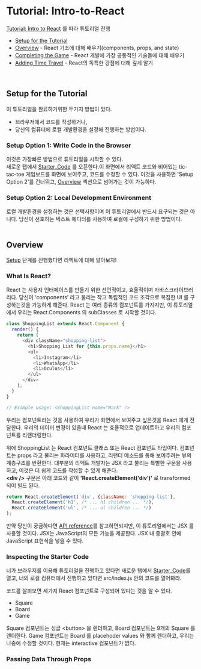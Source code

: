 # Tutorial: Intro-to-React
[Tutorial: Intro to React](https://reactjs.org/tutorial/tutorial.html) 를 따라 튜토리얼 진행

- [Setup for the Tutorial](#setup-for-the-tutorial)
- [Overview](#overview) - React 기초에 대해 배우기(components, props, and state)
- [Completing the Game](#completing-the-game) - React 개발에 가장 공통적인 기술들에 대해 배우기
- [Adding Time Travel](#adding-time-travel) - React의 독특한 강점에 대해 깊게 알기
<br/>




## Setup for the Tutorial
이 튜토리얼을 완료하기위한 두가지 방법이 있다.
- 브라우저에서 코드를 작성하거나, 
- 당신의 컴퓨터에 로컬 개발환경을 설정해 진행하는 방법이다.


### Setup Option 1: Write Code in the Browser
이것은 가장빠른 방법으로 튜토리얼을 시작할 수 있다.    
새로운 탭에서 [Starter_Code](https://codepen.io/gaearon/pen/oWWQNa?editors=0010) 를 오픈한다.이 화면에서 리액트 코드와 비어있는 tic-tac-toe 게임보드를 화면에 보여주고, 코드를 수정할 수 있다.
이것을 사용하면 'Setup Option 2'를 건너뛰고, [Overview](#overview) 섹션으로 넘어가는 것이 가능하다.


### Setup Option 2: Local Development Environment
로컬 개발환경을 설정하는 것은 선택사항이며 이 튜토리얼에서 반드시 요구되는 것은 아니다.
당신이 선호하는 텍스트 에디터를 사용하여 로컬에 구성하기 위한 방법이다.    
<br/>




## Overview
[Setup](#setup-for-the-tutorial) 단계를 진행했다면 리엑트에 대해 알아보자!


### What Is React?
React 는 사용자 인터페이스를 만들기 위한 선언적이고, 효율적이며 자바스크라이브러리다. 당신이 ‘components’ 라고 불리는 작고 독립적인 코드 조각으로 복잡한 UI 를 구성하는것을 가능하게 해준다. React 는 여러 종류의 컴포넌트를 가지지만, 이 튜토리얼에서 우리는 React.Components 의 subClasses 로 시작할 것이다.    
```js
class ShoppingList extends React.Component {
  render() {
    return (
      <div className="shopping-list">
        <h1>Shopping List for {this.props.name}</h1>
        <ul>
          <li>Instagram</li>
          <li>WhatsApp</li>
          <li>Oculus</li>
        </ul>
      </div>
    );
  }
}

// Example usage: <ShoppingList name="Mark" />
```
우리는 컴포넌트라는 것을 사용하여 우리가 화면에서 보여주고 싶은것을 React 에게 전달한다. 우리의 데이터 변경이 있을때 React 는 효율적으로 업데이트하고 우리의 컴포넌트를 리랜더링한다.    

위에 ShoppingList 는 React 컴포넌트 클래스 또는 React 컴포넌트 타입이다.
컴포넌트는 props 라고 불리는 파라미터를 사용하고, 리랜더 메소드를 통해 보여주려는 뷰의 계층구조를 반환한다.
대부분의 리엑트 개발자는 JSX 라고 불리는 특별한 구문을 사용하고, 이것은 더 쉽게 코드를 작성할 수 있게 해준다.    
**\<div \/>** 구문은 아래 코드와 같이 **'React.createElement(‘div’)'** 로 transformed 되어 빌드 된다.
```js
return React.createElement('div', {className: 'shopping-list'},
  React.createElement('h1', /* ... h1 children ... */),
  React.createElement('ul', /* ... ul children ... */)
);
```
만약 당신이 궁금하다면 [API reference](https://reactjs.org/docs/react-api.html#createelement)를 참고하면되지만, 이 튜토리얼에서는 JSX 를 사용할 것이다.
JSX는 JavaScript의 모든 기능을 제공한다. JSX 내 중괄호 안에 JavaScript 표현식을 넣을 수 있다.


### Inspecting the Starter Code
너가 브라우저를 이용해 튜토리얼을 진행하고 있다면 새로운 탭에서 [Starter_Code](https://codepen.io/gaearon/pen/oWWQNa?editors=0010)를 열고, 너의 로컬 컴퓨터에서 진행하고 있다면 src/index.js 안의 코드를 열어봐라.

코드를 살펴보면 세가지 React 컴포넌트로 구성되어 있다는 것을 알 수 있다.
- Square
- Board
- Game

Square 컴포넌트는 싱글 \<button\> 을 렌더하고, Board 컴포넌트는 9개의 Square 를 렌더한다.
Game 컴포넌트는 Board 를 placehoder values 와 함께 렌더하고, 우리는 나중에 수정할 것이다.
현재는 interactive 컴포넌트가 없다.


### Passing Data Through Props
